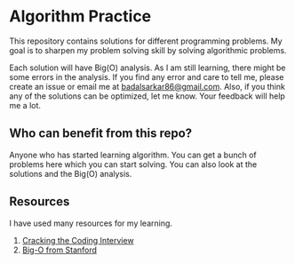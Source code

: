 # Algorithm Practice

This repository contains solutions for different programming problems. My goal is to sharpen my
problem solving skill by solving algorithmic problems.

Each solution will have Big(O) analysis. As I am still learning, there might be some errors in the
analysis. If you find any error and care to tell me, please create an issue or email me at
badalsarkar86@gmail.com. Also, if you think any of the solutions can be optimized, let me know. Your
feedback will help me a lot.

## Who can benefit from this repo?

Anyone who has started learning algorithm. You can get a bunch of problems here which you can start
solving. You can also look at the solutions and the Big(O) analysis.

## Resources

I have used many resources for my learning.

1. [Cracking the Coding Interview](https://www.amazon.ca/Cracking-Coding-Interview-Programming-Questions/dp/0984782850/ref=sr_1_1?crid=1P3EWR6G19SWE&dchild=1&keywords=cracking+the+coding+interview&qid=1597764657&sprefix=cracking+the+%2Caps%2C143&sr=8-1)
2. [Big-O from Stanford](https://web.stanford.edu/class/archive/cs/cs106b/cs106b.1176/handouts/midterm/5-BigO.pdf)


